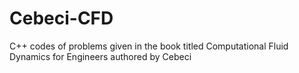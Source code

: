 # Cebeci-CFD
C++ codes of problems given in the book titled Computational Fluid Dynamics for Engineers authored by Cebeci
